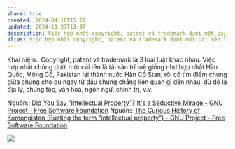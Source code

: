 ```yaml
---
share: true
created: 2024-04-16T15:27
updated: 2024-11-27T13:37
description: Việc hợp nhất copyright, patent và trademark dưới một cái tên là tài sản trí tuệ giống như hợp nhất Hàn Quốc, Mông Cổ, Pakistan lại thành nước Hàn Cổ Stan, rồi cố tìm điểm chung giữa chúng cho dù ngay từ đầu chúng chẳng liên quan gì đến nhau, dù đó là địa lý, chủng tộc, văn hoá, ngôn ngữ, chính trị, v.v.
alias: Việc hợp nhất copyright, patent và trademark dưới một cái tên là tài sản trí tuệ giống như hợp nhất Hàn Quốc, Mông Cổ, Pakistan lại thành nước Hàn Cổ Stan
---
```

Khái niệm:: 
Copyright, patent và trademark là 3 loại luật khác nhau. Việc hợp nhất chúng dưới một cái tên là tài sản trí tuệ giống như hợp nhất Hàn Quốc, Mông Cổ, Pakistan lại thành nước Hàn Cổ Stan, rồi cố tìm điểm chung giữa chúng cho dù ngay từ đầu chúng chẳng liên quan gì đến nhau, dù đó là địa lý, chủng tộc, văn hoá, ngôn ngữ, chính trị, v.v.

Nguồn:: [Did You Say “Intellectual Property”? It's a Seductive Mirage - GNU Project - Free Software Foundation](https://www.gnu.org/philosophy/not-ipr.html)
Nguồn:: [The Curious History of Komongistan (Busting the term “intellectual property”) - GNU Project - Free Software Foundation](https://www.gnu.org/philosophy/komongistan.html)

![](https://bonkersworld.net/img/2012-09-14_stores_in_the_cloud.png) 